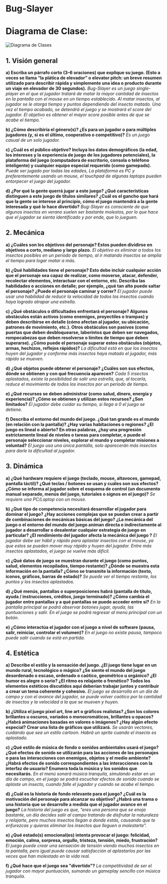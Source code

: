 
# Bug-Slayer

# Diagrama de Clase:
![Diagrama de Clases](https://user-images.githubusercontent.com/89099146/143518735-1a79244c-d0d6-4591-9592-44d7b71a8841.png)

## 1. Visión general 
**a) Escriba un párrafo corto (3–6 oraciones) que explique su juego. (Esto a veces se llama “la plática de elevador” o elevator pitch: un breve resumen utilizado para describir rápida y simplemente una idea o producto durante un viaje en elevador de 30 segundos).**
*Bug-Slayer es un juego single-player en el que el jugador tratará de matar la mayor cantidad de insectos en la pantalla con el mouse en un tiempo establecido. Al matar insectos, al jugador se le otorga tiempo y puntos dependiendo del insecto matado. Una vez el tiempo acabado, se detendrá el juego y se mostrará el score del jugador. El objetivo es obtener el mayor score posible antes de que se acabe el tiempo.¨*

**b) ¿Cómo describiría el género(s)? ¿Es para un jugador o para múltiples jugadores (y, si es el último, cooperativo o competitivo)?**
*Es un juego casual de un solo jugador.*

**c) ¿Cuál es el público objetivo? Incluya los datos demográficos (la edad, los intereses y la experiencia de juego de los jugadores potenciales), la plataforma del juego (computadora de escritorio, consola o teléfono inteligente) y cualquier equipo especial requerido (como gamepads).**
*Puede ser jugado por todas las edades, La plataforma es PC y preferentemente usando un mouse, el touchpad de algunas laptops pueden entorpecer el juego del jugador.*

**d) ¿Por qué la gente querrá jugar a este juego? ¿Qué características distinguen a este juego de títulos similares? ¿Cuál es el gancho que hará que la gente se interese al principio, cómo el juego mantendrá a la gente interesada y qué lo hace divertido?**
*Bug-Slayer es consciente de que algunos insectos en verano suelen ser bastante molestos, por lo que hace que el jugador se sienta identificado y por ende, que lo jueguen.*

## 2. Mecánica 
**a) ¿Cuáles son los objetivos del personaje? Estos pueden dividirse en objetivos a corto, mediano y largo plazo.**
*El objetivo es eliminar a todos los insectos posibles en un periodo de tiempo, al ir matando insectos se amplía el tiempo para logar matar a más.*

**b) ¿Qué habilidades tiene el personaje? Esto debe incluir cualquier acción que el personaje sea capaz de realizar, como moverse, atacar, defender, recolectar elementos, interactuar con el entorno, etc. Describa las habilidades o acciones en detalle; por ejemplo, ¿qué tan alto puede saltar el personaje? ¿Puede el personaje caminar y correr?**
*El jugador puede usar una habilidad de reducir la velocidad de todos los insectos cuando haya logrado atrapar una estrella.*

**c) ¿Qué obstáculos o dificultades enfrentará el personaje? Algunos obstáculos están activos (como enemigos, proyectiles o trampas) y deben describirse en detalle (cómo afectan al jugador, su ubicación, patrones de movimiento, etc.). Otros obstáculos son pasivos (como puertas que deben desbloquearse, laberintos que deben ser navegados, rompecabezas que deben resolverse o límites de tiempo que deben superarse). ¿Cómo puede el personaje superar estos obstáculos (objetos, armas, hechizos, reflejos rápidos)?**
*La dificultad está en que los insectos huyen del jugador y conforme más insectos haya matado el jugador, más rápido se mueven.*

**d) ¿Qué objetos puede obtener el personaje? ¿Cuáles son sus efectos, dónde se obtienen y con qué frecuencia aparecen?**
*Cada 5 insectos aplastados, existe la posibilidad de salir una estrella, que, al tocarla, reduce el movimiento de todos los insectos por un periodo de tiempo.*

**e) ¿Qué recursos se deben administrar (como salud, dinero, energía y experiencia)? ¿Cómo se obtienen y utilizan estos recursos? ¿Son limitados?**
*El jugador debe cuidar su tiempo, si llega a 0 el juego se detiene.*

**f) Describa el entorno del mundo del juego. ¿Qué tan grande es el mundo (en relación con la pantalla)? ¿Hay varias habitaciones o regiones? ¿El juego es lineal o abierto? En otras palabras, ¿hay una progresión estrictamente lineal de niveles o tareas para completar, o puede el personaje seleccionar niveles, explorar el mundo y completar misiones a voluntad?**
*El juego usa una única pantalla, solo aparecerán más insectos para darle la dificultad al jugador.*

## 3. Dinámica 
**a) ¿Qué hardware requiere el juego (teclado, mouse, altavoces, gamepad, pantalla táctil)? ¿Qué teclas / botones se usan y cuáles son sus efectos? ¿Cómo se informa al jugador sobre el esquema de control (un documento manual separado, menús del juego, tutoriales o signos en el juego)?**
*Se requiere una PC/Laptop con un mouse.*

**b) ¿Qué tipo de competencia necesitará desarrollar el jugador para dominar el juego? ¿Hay acciones complejas que se puedan crear a partir de combinaciones de mecánicas básicas del juego? ¿La mecánica del juego o el entorno del mundo del juego animan directa o indirectamente al jugador a desarrollar o desalentar cualquier estrategia de juego en particular? ¿El rendimiento del jugador afecta la mecánica del juego ?**
*El jugador debe ser hábil y rápido para aplastar insectos con el mouse, ya que estos se pueden mover muy rápido y huyen del jugador. Entre más insectos aplastados, el juego se vuelve más difícil.*

**c) ¿Qué datos de juego se muestran durante el juego (como puntos, salud, elementos recopilados, tiempo restante)? ¿Dónde se muestra esta información en la pantalla? ¿Cómo se transmite la información (texto, iconos, gráficos, barras de estado)?**
*Se puede ver el tiempo restante, los puntos y los insectos aplastados.*

**d) ¿Qué menús, pantallas o superposiciones habrá (pantalla de título, ayuda / instrucciones, créditos, juego terminado)? ¿Cómo cambia el jugador entre pantallas y a qué pantallas se puede acceder entre sí?**
*En la pantalla principal se podrá observar botones jugar, ayuda, las puntuaciones y salir. En el juego se podrá regresar al menú principal con un botón.*

**e) ¿Cómo interactúa el jugador con el juego a nivel de software (pausa, salir, reiniciar, controlar el volumen)?**
*En el juego no existe pausa, tampoco puede salir cuando se está en partida.*

## 4. Estética 

**a) Describe el estilo y la sensación del juego. ¿El juego tiene lugar en un mundo rural, tecnológico o mágico? ¿Se siente el mundo del juego desordenado o escaso, ordenado o caótico, geométrico u orgánico? ¿El humor es alegre o serio? ¿El ritmo es relajante o frenético? Todos los elementos estéticos discutidos aquí deberían trabajar juntos y contribuir a crear un tema coherente y cohesivo.**
*El juego se desarrolla en un día de campo y con el avance del jugador, se puede volver caótico por la cantidad de insectos y la velocidad a la que se mueven y huyen.*

**b) ¿Utiliza el juego pixel art, line art o gráficos realistas? ¿Son los colores brillantes u oscuros, variados o monocromáticos, brillantes u opacos? ¿Habrá animaciones basadas en valores o imágenes? ¿Hay algún efecto especial? Crear una lista de gráficos que utilizará.**
*Se usarán vectores, cuidando que sea un estilo cartoon. Habrá un sprite cuando el insecto es aplastado.*

**c) ¿Qué estilo de música de fondo o sonidos ambientales usará el juego? ¿Qué efectos de sonido se utilizarán para las acciones de los personajes o para las interacciones con enemigos, objetos y el medio ambiente? ¿Habrá efectos de sonido correspondientes a las interacciones con la interfaz de usuario? Enumera toda la música y los sonidos que necesitarás.**
*En el menú sonará música tranquila, simulando estar en un día de campo, en el juego se podrá escuchar efectos de sonido cuando se aplaste un insecto, cuando falle el jugador y cuando se acabe el tiempo.*

**d) ¿Cuál es la historia de fondo relevante para el juego? ¿Cuál es la motivación del personaje para alcanzar su objetivo? ¿Habrá una trama o una historia que se desarrolle a medida que el jugador avance en el juego?**
*La historia del juego es que, “eres una persona que se enoja bastante, un día decides salir al campo tratando de disfrutar la naturaleza y relajarte, pero muchos insectos llegan a donde estás, causando que te enfurezcas y quieras eliminar los insectos que lleguen a molestarte”.*

**e) ¿Qué estado(s) emocional(es) intenta provocar el juego: felicidad, emoción, calma, sorpresa, orgullo, tristeza, tensión, miedo, frustración?**
*El juego puede crear una sensación de tensión viendo muchos insectos en la pantalla, pero igual puede causar satisfacción al aplastarlos por las veces que han molestado en la vida real.*

**f) ¿Qué hace que el juego sea "divertido"?**
*La competitividad de ser el jugador con mayor puntuación, sumando un gameplay sencillo con música tranquila.*




